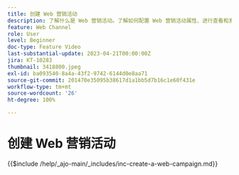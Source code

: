 ```yaml
---
title: 创建 Web 营销活动
description: 了解什么是 Web 营销活动。了解如何配置 Web 营销活动属性、进行查看和发布。
feature: Web Channel
role: User
level: Beginner
doc-type: Feature Video
last-substantial-update: 2023-04-21T00:00:00Z
jira: KT-10283
thumbnail: 3418800.jpeg
exl-id: ba093540-8a4a-43f2-9742-6144d0e8aa71
source-git-commit: 201470e35095b38617d1a1bb5d7b16c1e60f431e
workflow-type: tm+mt
source-wordcount: '26'
ht-degree: 100%

---
```


# 创建 Web 营销活动

{{$include /help/_ajo-main/_includes/inc-create-a-web-campaign.md}}
